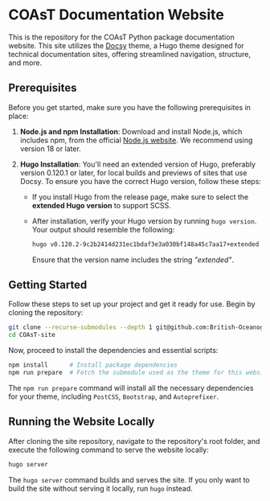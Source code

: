 # COAsT Documentation Website

This is the repository for the COAsT Python package documentation website. This site utilizes the [Docsy](https://github.com/google/docsy) theme, a Hugo theme designed for technical documentation sites, offering streamlined navigation, structure, and more.

## Prerequisites

Before you get started, make sure you have the following prerequisites in place:

1. **Node.js and npm Installation**: Download and install Node.js, which includes npm, from the official [Node.js website](https://nodejs.org/). We recommend using version 18 or later.

2. **Hugo Installation**: You'll need an extended version of Hugo, preferably version 0.120.1 or later, for local builds and previews of sites that use Docsy. To ensure you have the correct Hugo version, follow these steps:

   - If you install Hugo from the release page, make sure to select the **extended Hugo version** to support SCSS.

   - After installation, verify your Hugo version by running `hugo version`. Your output should resemble the following:

     ```bash
     hugo v0.120.2-9c2b2414d231ec1bdaf3e3a030bf148a45c7aa17+extended linux/amd64 BuildDate=2023-10-31T16:27:18Z VendorInfo=gohugoio
     ```

     Ensure that the version name includes the string *"extended"*.

## Getting Started

Follow these steps to set up your project and get it ready for use. Begin by cloning the repository:

```bash
git clone --recurse-submodules --depth 1 git@github.com:British-Oceanographic-Data-Centre/COAsT-site.git
cd COAsT-site
```

Now, proceed to install the dependencies and essential scripts:

```bash
npm install      # Install package dependencies 
npm run prepare  # Fetch the submodule used as the theme for this website and install its dependencies
```

The `npm run prepare` command will install all the necessary dependencies for your theme, including `PostCSS`, `Bootstrap`, and `Autoprefixer`.

## Running the Website Locally

After cloning the site repository, navigate to the repository's root folder, and execute the following command to serve the website locally:

```bash
hugo server
```

The `hugo server` command builds and serves the site. If you only want to build the site without serving it locally, run `hugo` instead.

<!--### Cloning the Example from the Theme Project


```bash
git clone --recurse-submodules --depth 1 https://github.com/docsy.git
cd tech-doc-hugo-theme/exampleSite
HUGO_THEMESDIR="../.." hugo server
```


Note that the Hugo Theme Site requires the `exampleSite` to live in a subfolder of the theme itself. To avoid recursive duplication, the example site is added as a Git subtree:

```bash
git subtree add --prefix exampleSite https://github.com/google/docsy.git  master --squash
```

To pull in changes, see `pull-deps.sh` script in the theme.-->